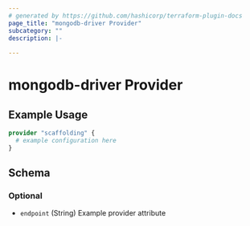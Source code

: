 ```yaml
---
# generated by https://github.com/hashicorp/terraform-plugin-docs
page_title: "mongodb-driver Provider"
subcategory: ""
description: |-
  
---
```


# mongodb-driver Provider



## Example Usage

```terraform
provider "scaffolding" {
  # example configuration here
}
```

<!-- schema generated by tfplugindocs -->
## Schema

### Optional

- `endpoint` (String) Example provider attribute
